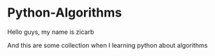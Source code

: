 # Python-Algorithms
Hello guys, my name is zicarb

And this are some collection when I learning python about algorithms

